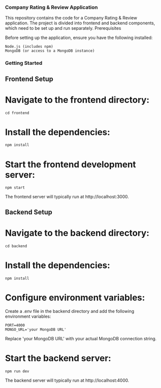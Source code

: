 ### Company Rating & Review Application

This repository contains the code for a Company Rating & Review application. The project is divided into frontend and backend components, which need to be set up and run separately.
Prerequisites

Before setting up the application, ensure you have the following installed:

    Node.js (includes npm)
    MongoDB (or access to a MongoDB instance)

### Getting Started
## Frontend Setup
# Navigate to the frontend directory:
    cd frontend
# Install the dependencies:
    npm install
# Start the frontend development server:
    npm start

The frontend server will typically run at http://localhost:3000.

## Backend Setup
# Navigate to the backend directory:
    cd backend

# Install the dependencies:
    npm install
# Configure environment variables:
Create a .env file in the backend directory and add the following environment variables:

    PORT=4000
    MONGO_URL='your MongoDB URL'
    
Replace 'your MongoDB URL' with your actual MongoDB connection string.

# Start the backend server:
    npm run dev

The backend server will typically run at http://localhost:4000.
